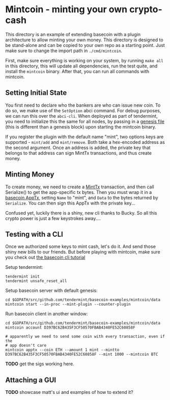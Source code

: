 # Mintcoin - minting your own crypto-cash

This directory is an example of extending basecoin with a plugin architecture to allow minting your own money. This directory is designed to be stand-alone and can be copied to your own repo as a starting point.  Just make sure to change the import path in `./cmd/mintcoin`.

First, make sure everything is working on your system, by running `make all` in this directory, this will update all dependencies, run the test quite, and install the `mintcoin` binary.  After that, you can run all commands with mintcoin.

## Setting Initial State

You first need to declare who the bankers are who can issue new coin. To do so, we make use of the `SetOption` abci command.  For debug purposes, we can run this over the `abci-cli`. When deployed as part of tendermint, you need to initialize this the same for all nodes, by passing in a [genesis file](https://github.com/tendermint/basecoin-examples/blob/master/mintcoin/cmd/mintcoin/main.go#L20) (this is different than a genesis block) upon starting the mintcoin binary.

If you register the plugin with the default name "mint", two options keys are supported - `mint/add` and `mint/remove`.  Both take a hex-encoded address as the second argument.  Once an address is added, the private key that belongs to that address can sign MintTx transactions, and thus create money.

## Minting Money

To create money, we need to create a [MintTx](https://github.com/tendermint/basecoin-examples/blob/master/mintcoin/mint_data.go#L39-L50) transaction, and then call Serialize() to get the app-specific tx bytes.  Then you must wrap it in a [basecoin AppTx](https://github.com/tendermint/basecoin/blob/master/types/tx.go#L154-L160), setting `Name` to "mint", and `Data` to the bytes returned by `Serialize`.  You can then sign this AppTx with the private key...

Confused yet, luckily there is a shiny, new cli thanks to Bucky. So all this crypto power is just a few keystrokes away....

## Testing with a CLI

Once we authorized some keys to mint cash, let's do it.  And send those shiny new bills to our friends.  But before playing with mintcoin, make sure you check out [the basecoin cli tutorial](../tutorial.md)

Setup tendermint:

```
tendermint init
tendermint unsafe_reset_all
```

Setup basecoin server with default genesis:

```
cd $GOPATH/src/github.com/tendermint/basecoin-examples/mintcoin/data
mintcoin start --in-proc --mint-plugin --counter-plugin
```

Run basecoin client in another window:

```
cd $GOPATH/src/github.com/tendermint/basecoin-examples/mintcoin/data
mintcoin account D397BC62B435F3CF50570FBAB4340FE52C60858F

# apparently we need to send some coin with every transaction, even if the
# app doesn't care
mintcoin apptx --coin ETH --amount 1 mint --mintto D397BC62B435F3CF50570FBAB4340FE52C60858F --mint 1000 --mintcoin BTC
```

**TODO** get the sigs working here.


## Attaching a GUI

**TODO** showcase matt's ui and examples of how to extend it?
